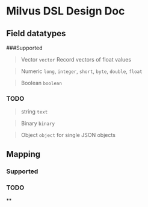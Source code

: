 # Milvus DSL Design Doc

## Field datatypes

###Supported

>Vector
`vector` Record vectors of float values

>Numeric
`long`, `integer`, `short`, `byte`, `double`, `float`

>Boolean
`boolean`

### TODO

>string
`text`

>Binary
`binary`

>Object
`object` for single JSON objects

## Mapping

### Supported

### TODO

**


```
```
